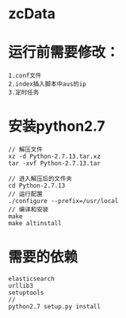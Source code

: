 # zcData
# 运行前需要修改：
    1.conf文件
    2.index插入脚本中aus的ip
    3.定时任务
# 安装python2.7
    // 解压文件
    xz -d Python-2.7.13.tar.xz
    tar -xvf Python-2.7.13.tar

    // 进入解压后的文件夹
    cd Python-2.7.13
    // 运行配置
    ./configure --prefix=/usr/local
    // 编译和安装
    make
    make altinstall
# 需要的依赖
    elasticsearch
    urllib3
    setuptools
    //
    python2.7 setup.py install
